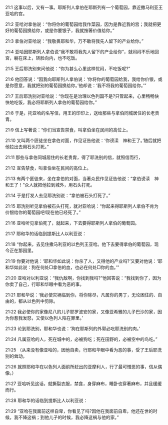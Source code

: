 <a id="1"></a>21:1  这事以后，又有一事。耶斯列人拿伯在耶斯列有一个葡萄园，靠近撒马利亚王亚哈的宫。  

<a id="2"></a>21:2  亚哈对拿伯说：“你将你的葡萄园给我作菜园，因为是靠近我的宫；我就把更好的葡萄园换给你，或是你要银子，我就按著价值给你。”  

<a id="3"></a>21:3  拿伯对亚哈说：“我敬畏耶和华，万不敢将我先人留下的产业给你。”  

<a id="4"></a>21:4  亚哈因耶斯列人拿伯说“我不敢将我先人留下的产业给你”，就闷闷不乐地回宫，躺在床上，转脸向内，也不吃饭。  

<a id="5"></a>21:5  王后耶洗别来问他说：“你为甚么心里这样忧闷，不吃饭呢?”  

<a id="6"></a>21:6  他回答说：“因我向耶斯列人拿伯说：‘你将你的葡萄园给我，我给你价银，或是你愿意，我就把别的葡萄园换给你。’他却说：‘我不将我的葡萄园给你。’”  

<a id="7"></a>21:7  王后耶洗别对亚哈说：“你现在是治理以色列国不是?只管起来，心里畅畅快快地吃饭，我必将耶斯列人拿伯的葡萄园给你。”  

<a id="8"></a>21:8  于是，托亚哈的名写信，用王的印印上，送给那些与拿伯同城居住的长老贵胄。  

<a id="9"></a>21:9  信上写著说：“你们当宣告禁食，叫拿伯坐在民间的高位上。  

<a id="10"></a>21:10  又叫两个匪徒坐在拿伯对面，作见证告他说：‘你谤渎　神和王了。’随后就把他拉出去用石头打死。”  

<a id="11"></a>21:11  那些与拿伯同城居住的长老贵胄，得了耶洗别的信，就照信而行，  

<a id="12"></a>21:12  宣告禁食，叫拿伯坐在民间的高位上。  

<a id="13"></a>21:13  有两个匪徒来，坐在拿伯的对面，当著众民作见证告他说：“拿伯谤渎　神和王了！”众人就把他拉到城外，用石头打死。  

<a id="14"></a>21:14  于是打发人去见耶洗别说：“拿伯被石头打死了。”  

<a id="15"></a>21:15  耶洗别听见拿伯被石头打死，就对亚哈说：“你起来得耶斯列人拿伯不肯为价银给你的葡萄园吧!现在他已经死了。”  

<a id="16"></a>21:16  亚哈听见拿伯死了，就起来，下去要得耶斯列人拿伯的葡萄园。  

<a id="17"></a>21:17  耶和华的话临到提斯比人以利亚说：　  

<a id="18"></a>21:18  “你起来，去见住撒马利亚的以色列王亚哈。他下去要得拿伯的葡萄园，现今正在那园里。  

<a id="19"></a>21:19  你要对他说：‘耶和华如此说：你杀了人，又得他的产业吗?’又要对他说：‘耶和华如此说：狗在何处□拿伯的血，也必在何处□你的血。’”  

<a id="20"></a>21:20  亚哈对以利亚说：“我仇敌啊，你找到我吗?”他回答说：“我找到你了，因为你卖了自己，行耶和华眼中看为恶的事。  

<a id="21"></a>21:21  耶和华说：‘我必使灾祸临到你，将你除尽，凡属你的男丁，无论困住的、自由的，都从以色列中剪除。  

<a id="22"></a>21:22  我必使你的家像尼八的儿子耶罗波安的家，又像亚希雅的儿子巴沙的家，因为你惹我发怒，又使以色列人陷在罪里。’  

<a id="23"></a>21:23  论到耶洗别，耶和华也说：‘狗在耶斯列的外郭必吃耶洗别的肉。’  

<a id="24"></a>21:24  凡属亚哈的人，死在城中的，必被狗吃；死在田野的，必被空中的鸟吃。”  

<a id="25"></a>21:25  （从来没有像亚哈的，因他自卖，行耶和华眼中看为恶的事，受了王后耶洗别的耸动，  

<a id="26"></a>21:26  就照耶和华在以色列人面前所赶出的亚摩利人，行了最可憎恶的事，信从偶像。）  

<a id="27"></a>21:27  亚哈听见这话，就撕裂衣服，禁食，身穿麻布，睡卧也穿著麻布，并且缓缓而行。  

<a id="28"></a>21:28  耶和华的话临到提斯比人以利亚说：  

<a id="29"></a>21:29  “亚哈在我面前这样自卑，你看见了吗?因他在我面前自卑，他还在世的时候，我不降这祸；到他儿子的时候，我必降这祸与他的家。”  

